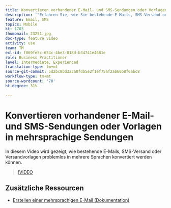 ```yaml
---
title: Konvertieren vorhandener E-Mail- und SMS-Sendungen oder Vorlagen in mehrsprachige Sendungen
description: '"Erfahren Sie, wie Sie bestehende E-Mails, SMS-Versand oder eine Versandvorlage in mehrere Sprachen konvertieren können."'
feature: Email, SMS
topics: Mobile
kt: 1703
thumbnail: 23251.jpg
doc-type: feature video
activity: use
team: TM
exl-id: f069fe5c-654c-4be3-818d-b34741e4681e
role: Business Practitioner
level: Intermediate, Experienced
translation-type: tm+mt
source-git-commit: 5d2bc8bd3a3a0fdb5e2f1ef75af2ab60b8f6abc8
workflow-type: tm+mt
source-wordcount: '70'
ht-degree: 31%

---
```


# Konvertieren vorhandener E-Mail- und SMS-Sendungen oder Vorlagen in mehrsprachige Sendungen

In diesem Video wird gezeigt, wie bestehende E-Mails, SMS-Versand oder Versandvorlagen problemlos in mehrere Sprachen konvertiert werden können.

>[!VIDEO](https://video.tv.adobe.com/v/23251?quality=12)

## Zusätzliche Ressourcen

* [Erstellen einer mehrsprachigen E-Mail (Dokumentation)](https://helpx.adobe.com/campaign/standard/channels/using/creating-a-multilingual-email.html)

